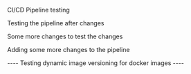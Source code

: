 CI/CD Pipeline testing 

Testing the pipeline after changes 

Some more changes to test the changes 

Adding some more changes to the pipeline 

---- Testing dynamic image versioning for docker images ----